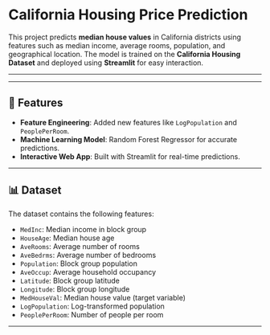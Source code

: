 # California Housing Price Prediction

This project predicts **median house values** in California districts using features such as median income, average rooms, population, and geographical location. The model is trained on the **California Housing Dataset** and deployed using **Streamlit** for easy interaction.

---

---

## 🚀 Features
- **Feature Engineering**: Added new features like `LogPopulation` and `PeoplePerRoom`.
- **Machine Learning Model**: Random Forest Regressor for accurate predictions.
- **Interactive Web App**: Built with Streamlit for real-time predictions.

---

## 📊 Dataset
The dataset contains the following features:
- `MedInc`: Median income in block group
- `HouseAge`: Median house age
- `AveRooms`: Average number of rooms
- `AveBedrms`: Average number of bedrooms
- `Population`: Block group population
- `AveOccup`: Average household occupancy
- `Latitude`: Block group latitude
- `Longitude`: Block group longitude
- `MedHouseVal`: Median house value (target variable)
- `LogPopulation`: Log-transformed population
- `PeoplePerRoom`: Number of people per room

---


